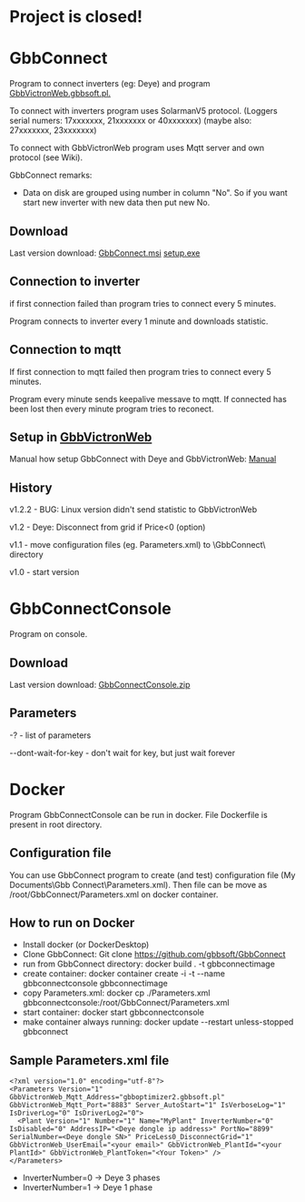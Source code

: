 
# Project is closed!

# GbbConnect

Program to connect inverters (eg: Deye) and program [GbbVictronWeb.gbbsoft.pl.](https://gbbvictronweb.gbbsoft.pl/)

To connect with inverters program uses SolarmanV5 protocol. (Loggers serial numers: 17xxxxxxx, 21xxxxxxx or 40xxxxxxx) (maybe also: 27xxxxxxx, 23xxxxxxx)

To connect with GbbVictronWeb program uses Mqtt server and own protocol (see Wiki).

GbbConnect remarks:
- Data on disk are grouped using number in column "No". So if you want start new inverter with new data then put new No.

## Download

Last version download: [GbbConnect.msi](http://www.gbbsoft.pl/!download/GbbConnect/GbbConnectSetup.msi) [setup.exe](http://www.gbbsoft.pl/!download/GbbConnect/setup.exe)

## Connection to inverter

if first connection failed than program tries to connect every 5 minutes.

Program connects to inverter every 1 minute and downloads statistic.

## Connection to mqtt

If first connection to mqtt failed then program tries to connect every 5 minutes.

Program every minute sends keepalive messave to mqtt. If connected has been lost then every minute program tries to reconect.

## Setup in [GbbVictronWeb](https://gbbvictronweb.gbbsoft.pl/)

Manual how setup GbbConnect with Deye and GbbVictronWeb: [Manual](https://gbbvictronweb.gbbsoft.pl/Manual?Filters.Id=8)

## History

v1.2.2 - BUG: Linux version didn't send statistic to GbbVictronWeb

v1.2 - Deye: Disconnect from grid if Price<0 (option)

v1.1 - move configuration files (eg. Parameters.xml) to <MyDocuments>\GbbConnect\ directory

v1.0 - start version

# GbbConnectConsole

Program on console.

## Download

Last version download: [GbbConnectConsole.zip](http://www.gbbsoft.pl/!download/GbbConnect/GbbConnectConsole.zip)

## Parameters

-? - list of parameters

--dont-wait-for-key -  don't wait for key, but just wait forever

# Docker

Program GbbConnectConsole can be run in docker. File Dockerfile is present in root directory.

## Configuration file

You can use GbbConnect program to create (and test) configuration file (My Documents\Gbb Connect\Parameters.xml). Then file can be move as /root/GbbConnect/Parameters.xml on docker container.

## How to run on Docker

- Install docker (or DockerDesktop)
- Clone GbbConnect: Git clone https://github.com/gbbsoft/GbbConnect
- run from GbbConnect directory: docker build . -t gbbconnectimage
- create container: docker container create -i -t --name gbbconnectconsole gbbconnectimage
- copy Parameters.xml: docker cp ./Parameters.xml gbbconnectconsole:/root/GbbConnect/Parameters.xml
- start container: docker start gbbconnectconsole
- make container always running: docker update --restart unless-stopped gbbconnect

## Sample Parameters.xml file

```
<?xml version="1.0" encoding="utf-8"?>
<Parameters Version="1" GbbVictronWeb_Mqtt_Address="gbboptimizer2.gbbsoft.pl" GbbVictronWeb_Mqtt_Port="8883" Server_AutoStart="1" IsVerboseLog="1" IsDriverLog="0" IsDriverLog2="0">
  <Plant Version="1" Number="1" Name="MyPlant" InverterNumber="0" IsDisabled="0" AddressIP="<Deye dongle ip address>" PortNo="8899" SerialNumber=<Deye dongle SN>" PriceLess0_DisconnectGrid="1" GbbVictronWeb_UserEmail="<your email>" GbbVictronWeb_PlantId="<your PlantId>" GbbVictronWeb_PlantToken="<Your Token>" />
</Parameters>
```

- InverterNumber=0 -> Deye 3 phases
- InverterNumber=1 -> Deye 1 phase
